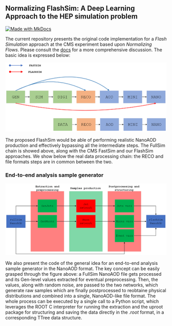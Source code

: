 ## Normalizing FlashSim: A Deep Learning Approach to the HEP simulation problem

[![Made with MkDocs](https://img.shields.io/badge/docs-online-green)](https://francesco-vaselli.github.io/nfs/)

The current repository presents the original code implementation for a *Flash Simulation* approach at the CMS experiment based upon *Normalizing Flows*.
Please consult the [docs](https://francesco-vaselli.github.io/nfs/) for a more comprehensive discussion.
The basic idea is expressed below:

![toa](figures/pipeline.png)

The proposed FlashSim would be able of performing realistic
NanoAOD production and effectively bypassing all the intermediate steps. The FullSim chain is showed above, along with the
CMS FastSim and our FlashSim approaches. We show below the
real data processing chain: the RECO and file formats steps are
in common between the two. 

### End-to-end analysis sample generator

![toa](figures/endtoend.png)

We also present the code of the general idea for an end-to-end analysis
sample generator in the NanoAOD format. The key concept can be
easily grasped through the figure above: a FullSim NanoAOD file gets
processed and its Gen-level values extracted for eventual preprocessing. Then, the values, along with random noise, are passed to the two networks, which generate
raw samples which are finally postprocessed to reobtaine physical
distributions and combined into a single, NanoAOD-like file format.
The whole process can be executed by a single call to a Python script,
which leverages the ROOT C interpreter for running the extraction and
the uproot package for structuring and saving the data directly in the
*.root* format, in a corresponding TTree data structure.